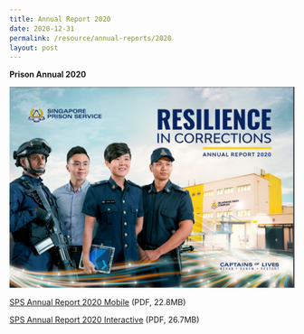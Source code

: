 ```yaml
---
title: Annual Report 2020
date: 2020-12-31
permalink: /resource/annual-reports/2020
layout: post
---
```

**Prison Annual 2020**

![Alt text for image on Isomer site](/images/ar2020.png)

[SPS Annual Report 2020 Mobile](https://www.sps.gov.sg/docs/default-source/publication/sps-ar2020-standard.pdf) (PDF, 22.8MB)

[SPS Annual Report 2020 Interactive](https://www.sps.gov.sg/docs/default-source/publication/sps-ar2020-interactive.pdf) (PDF, 26.7MB)